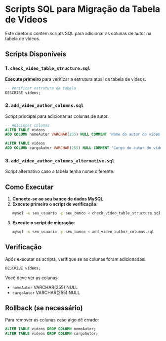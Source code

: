 # Scripts SQL para Migração da Tabela de Vídeos

Este diretório contém scripts SQL para adicionar as colunas de autor na tabela de vídeos.

## Scripts Disponíveis

### 1. `check_video_table_structure.sql`
**Execute primeiro** para verificar a estrutura atual da tabela de vídeos.

```sql
-- Verificar estrutura da tabela
DESCRIBE videos;
```

### 2. `add_video_author_columns.sql`
Script principal para adicionar as colunas de autor.

```sql
-- Adicionar colunas
ALTER TABLE videos 
ADD COLUMN nomeAutor VARCHAR(255) NULL COMMENT 'Nome do autor do vídeo';

ALTER TABLE videos 
ADD COLUMN cargoAutor VARCHAR(255) NULL COMMENT 'Cargo do autor do vídeo';
```

### 3. `add_video_author_columns_alternative.sql`
Script alternativo caso a tabela tenha nome diferente.

## Como Executar

1. **Conecte-se ao seu banco de dados MySQL**
2. **Execute primeiro o script de verificação**:
   ```bash
   mysql -u seu_usuario -p seu_banco < check_video_table_structure.sql
   ```
3. **Execute o script de migração**:
   ```bash
   mysql -u seu_usuario -p seu_banco < add_video_author_columns.sql
   ```

## Verificação

Após executar os scripts, verifique se as colunas foram adicionadas:

```sql
DESCRIBE videos;
```

Você deve ver as colunas:
- `nomeAutor` VARCHAR(255) NULL
- `cargoAutor` VARCHAR(255) NULL

## Rollback (se necessário)

Para remover as colunas caso algo dê errado:

```sql
ALTER TABLE videos DROP COLUMN nomeAutor;
ALTER TABLE videos DROP COLUMN cargoAutor;
```
